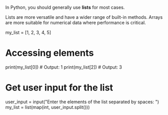 In Python, you should generally use **lists** for most cases. 

Lists are more versatile and have a wider range of built-in methods.  Arrays are more suitable for numerical data where performance is critical.

my_list = [1, 2, 3, 4, 5]

# Accessing elements
print(my_list[0])  # Output: 1
print(my_list[2])  # Output: 3
# Get user input for the list
user_input = input("Enter the elements of the list separated by spaces: ")
my_list = list(map(int, user_input.split())) 
